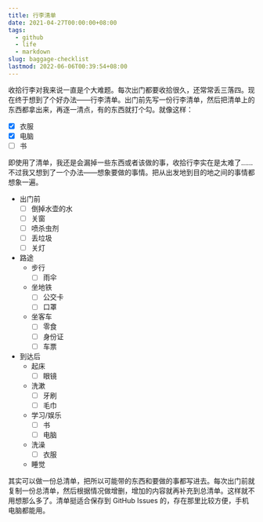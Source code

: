 ```yaml
---
title: 行李清单
date: 2021-04-27T00:00:00+08:00
tags:
  - github
  - life
  - markdown
slug: baggage-checklist
lastmod: 2022-06-06T00:39:54+08:00
---
```


收拾行李对我来说一直是个大难题。每次出门都要收拾很久，还常常丢三落四。现在终于想到了个好办法——行李清单。出门前先写一份行李清单，然后把清单上的东西都拿出来，再逐一清点，有的东西就打个勾。就像这样：

- [x] 衣服
- [x] 电脑
- [ ] 书

即使用了清单，我还是会漏掉一些东西或者该做的事，收拾行李实在是太难了……不过我又想到了一个办法——想象要做的事情。把从出发地到目的地之间的事情都想象一遍。

- 出门前
    - [ ] 倒掉水壶的水
    - [ ] 关窗
    - [ ] 喷杀虫剂
    - [ ] 丢垃圾
    - [ ] 关灯
- 路途
    - 步行
        - [ ] 雨伞
    - 坐地铁
        - [ ] 公交卡
        - [ ] 口罩
    - 坐客车
        - [ ] 零食
        - [ ] 身份证
        - [ ] 车票
- 到达后
    - 起床
        - [ ] 眼镜
    - 洗漱
        - [ ] 牙刷
        - [ ] 毛巾
    - 学习/娱乐
        - [ ] 书
        - [ ] 电脑
    - 洗澡
        - [ ] 衣服
    - 睡觉

其实可以做一份总清单，把所以可能带的东西和要做的事都写进去。每次出门前就复制一份总清单，然后根据情况做增删，增加的内容就再补充到总清单。这样就不用想那么多了。清单挺适合保存到 GitHub Issues 的，存在那里比较方便，手机电脑都能用。
